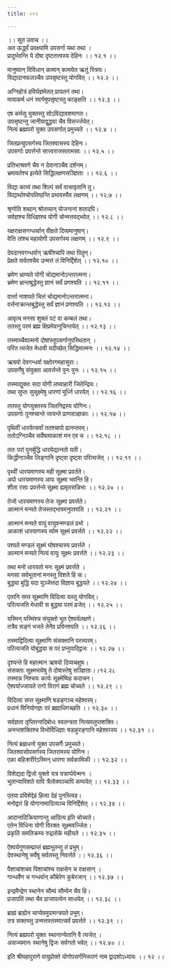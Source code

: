 ```yaml
---
title: ०१२

---
```

।। सूत उवाच ।।  
अत ऊर्द्ध्वं प्रवक्ष्यामि उपसर्गा यथा तथा ।  
प्रादुर्भवन्ति ये दोषा दृष्टतत्त्वस्य देहिनः ।। १२.१ ।।  
  
मानुष्यान् विविधान् कामान् कामयेत ऋतुं स्त्रियः।  
विद्यादानफलञ्चैव उपसृष्टस्तु योगवित् ।। १२.२ ।।  
  
अग्निहोत्रं हविर्यज्ञमेतत् प्रायतनं तथा।  
मायाकर्म धनं स्वर्गमुपसृष्टस्तु काङ्क्षति ।। १२.३ ।।  
  
एष कर्मसु युक्तस्तु सोऽविद्यावशमागतः।  
उपसृष्टन्तु जानीयाद्वुद्ध्या चैव विसर्ज्जयेत्।  
नित्यं ब्रह्मपरो युक्त उपसर्गात् प्रमुच्यते ।। १२.४ ।।  
  
जितप्रत्युपसर्गस्य जितश्वासस्य देहिनः।  
उपसर्गाः प्रवर्त्तन्ते सात्त्वराजसतामसाः ।। १२.५ ।।  
  
प्रतिभाश्रवणे चैव न देवानाञ्चैव दर्शनम्।  
भ्रमावर्तश्च इत्येते सिद्धिलक्षणसञ्ज्ञिताः ।। १२.६ ।।  
  
विद्या काव्यं तथा शिल्पं सर्वं वाचावृतानि तु।  
विद्यार्थाश्चोपतिष्ठन्ति प्रभावस्यैव लक्षणम् ।। १२.७ ।।  
  
श्रृणोति शब्दान् श्रोतव्यान् योजनानां शतादपि।  
सर्वज्ञश्च विधिज्ञश्च योगी चोन्मत्तवद्भवेत् ।। १२.८ ।।  
  
यक्षराक्षसगन्धर्व्वान् वीक्षते दिव्यमानुषान्।  
वेत्ति तांश्च महायोगी उपसर्गस्य लक्षणम् ।। १२.९ ।।  
  
देवदानवगन्धर्वान् ऋषींश्चापि तथा पितॄन्।  
प्रेक्षते सर्वतश्चैव उन्मत्तं तं विनिर्द्दिशेत् ।। १२.१० ।।  
  
भ्रमेण भ्राम्यते योगी चोद्यमानोऽन्तरात्मना।  
भ्रमेण भ्रान्तबुद्धेस्तु ज्ञानं सर्वं प्रणश्यति ।। १२.११ ।।  
  
वार्त्ता नाशयते चित्तं चोद्यमानोऽन्तरात्मना।  
वर्त्तनाक्रान्तबुद्धेस्तु सर्वं ज्ञानं प्रणश्यति ।। १२.१२ ।।  
  
आवृत्य मनसा शुक्लं पटं वा कम्बलं तथा।  
ततस्तु परमं ब्रह्म क्षिप्रमेवानुचिन्तयेत् ।। १२.१३ ।।  
  
तस्माच्चैवात्मनो दोषांस्तूपसर्गानुपस्थितान् ।  
परित त्यजेत मेधावी यदीच्छेत् सिद्धिमात्मनः ।। १२.१४ ।।  
  
ऋषयो देवगन्धर्वा यक्षोरगमहासुराः।  
उपसर्गेषु संयुक्ता आवर्त्तन्ते पुनः पुनः ।। १२.१५ ।।  
  
तस्माद्युक्तः सदा योगी लघ्वाहारी जितेन्द्रियः।  
तथा सुप्तः सुसूक्ष्मेषु धारणां मूर्ध्नि धारयेत् ।। १२.१६ ।।  
  
ततस्तु योगयुक्तस्य जितनिद्रस्य योगिनः।  
उपसर्गाः पुनश्चान्ते जायन्ते प्राणसञ्ज्ञकाः ।। १२.१७ ।।  
  
पृथिवीं धारयेत्सर्वां ततश्चापो ह्यनन्तरम्।  
ततोऽग्निञ्चैव सर्वेषामाकाशं मन एव च ।। १२.१८ ।।  
  
ततः परां पुनर्बुद्धिं धारयेद्यत्नतो यती।  
किद्धीनाञ्चैव लिङ्गानि दृष्ट्वा दृष्ट्वा परित्यजेत् ।। १२.१९ ।।  
  
पृथ्वीं धारयमाणस्य मही सूक्ष्मा प्रवर्तते।  
अपो धारयमाणस्य आपः सूक्ष्मा भवन्ति हि।  
शीता रसाः प्रवर्त्तन्ते सूक्ष्मा ह्यमृतसन्निभाः ।। १२.२० ।।  
  
तेजो धारयमाणस्य तेजः सूक्ष्मा प्रवर्त्तते।  
आत्मानं मन्यते तेजस्तद्भावमनुपश्यति ।। १२.२१ ।।  
  
आत्मानं मन्यते वायुं वायुवन्मण्डलं प्रभो ।  
आकाशं धारयाणस्य व्योम सूक्ष्मं प्रवर्त्तते ।। १२.२२ ।।  
  
पश्यते मण्डलं सूक्ष्मं घोषश्चास्य प्रवर्त्तते ।  
आत्मानं मन्यते नित्यं वायुः सूक्ष्मः प्रवर्त्तते ।। १२.२३ ।।  
  
तथा मनो धारयतो मनः सूक्ष्मं प्रवर्त्तते ।  
मनसा सर्वभूतानां मनस्तु विशते हि सः।  
बुद्ध्या बुद्धिं यदा युञ्जेत्तदा विज्ञाय बुद्धयते ।। १२.२४ ।।  
  
एतानि सप्त सूक्ष्माणि विदित्वा यस्तु योगवित्।  
परित्यजति मेधावी स बुद्ध्या परमं व्रजेत् ।। १२.२५ ।।  
  
यस्मिन् यस्मिंश्च संयुक्तो भूत ऐश्वर्यलक्षणे।  
तत्रैव सङ्गं भजते तेनैव प्रविनश्यति ।। १२.२६ ।।  
  
तस्माद्विदित्वा सूक्ष्माणि संसक्तानि परस्परम्।  
परित्यजति योबुद्ध्या स परं प्रप्नुयाद्द्विजः ।। १२.२७ ।।  
  
दृश्यन्ते हि महात्मान ऋषयो दिव्यचक्षुषः।  
संसक्ताः सूक्ष्मभावेषु ते दोषास्तेषु सञ्ज्ञिताः।।१२.२८  
तस्मान्न निश्चयः कार्यः सूक्ष्मेष्विह कदाचन।  
ऐश्वर्याज्जायते रागो विरागं ब्रह्म चोच्यते ।। १२.२९ ।।  
  
विदित्वा सप्त सूक्ष्माणि षडङ्गञ्च महेश्वरम्।  
प्रधानं विनियोगज्ञः परं ब्रह्माधिगच्छति ।। १२.३० ।।  
  
सर्वज्ञता तृप्तिरनादिबोधः स्वतन्त्रता नित्यमलुप्तशक्तिः।  
अनन्तशक्तिश्च विभोर्विधिज्ञाः षडाहुरङ्गानि महेश्वरस्य ।। १२.३१ ।।  
  
नित्यं ब्रह्मधनो युक्त उपसर्गैः प्रमुच्यते।  
जितश्वासोपसर्गस्य जितरामस्य योगिनः।  
एका बहिःशरीरेऽस्मिन् धारणा सर्वकामिकी ।। १२.३२ ।।  
  
विशेद्यदा द्विजो युक्तो यत्र यत्रार्प्पयेन्मनः ।  
भूतान्याविशते वापि त्रैलोक्यञ्चापि कम्पयेत् ।। १२.३३ ।।  
  
एतया प्रविशेद्देहं हित्वा देहं पुनस्त्विह।  
मनोद्वारं हि योगानामादित्यञ्च विनिर्द्दिशेत् ।। १२.३४ ।।  
  
आदानादिक्रियाणान्तु आदित्य इति चोच्यते।  
एतेन विधिना योगी विरक्तः सूक्ष्मवर्ज्जितः।  
प्रकृतिं समतिक्रम्य रुद्रलोके महीयते ।। १२.३५ ।।  
  
ऐश्वर्यगुणसम्प्राप्तं ब्रह्मभूतन्तु तं प्रभुम्।  
देवस्थानेषु सर्वेषु सर्वतस्तु निवर्त्तते ।। १२.३६ ।।  
  
पैशाचांशचव पिशाचांश्च राक्षसेन च राक्षसान् ।  
गान्धर्वेण च गन्धर्वान् कौबेरेण कुबेरजान् ।। १२.३७ ।।  
  
इन्द्रमैन्द्रेण स्थानेन सौम्यं सौम्येन चैव हि।  
प्रजापतिं तथा चैव प्राजापत्येन साधयेत् ।। १२.३८ ।।  
  
ब्राह्मं ब्राह्येन चाप्येवमुपामन्त्रयते प्रभुम्।  
तत्र सक्तस्तु उन्मत्तस्तस्मात्सर्वं प्रवर्त्तते ।। १२.३९ ।।  
  
नित्यं ब्रह्मपरो युक्तः स्थानान्येतानि वै त्यजेत् ।  
असज्यमानः स्थानेषु द्विजः सर्वगतो भवेत् ।। १२.४० ।।  
  
इति श्रीमहापुराणे वायुप्रोक्ते योगोपसर्गनिरूपणं नाम द्वादशोऽध्यायः ।। १२ ।।